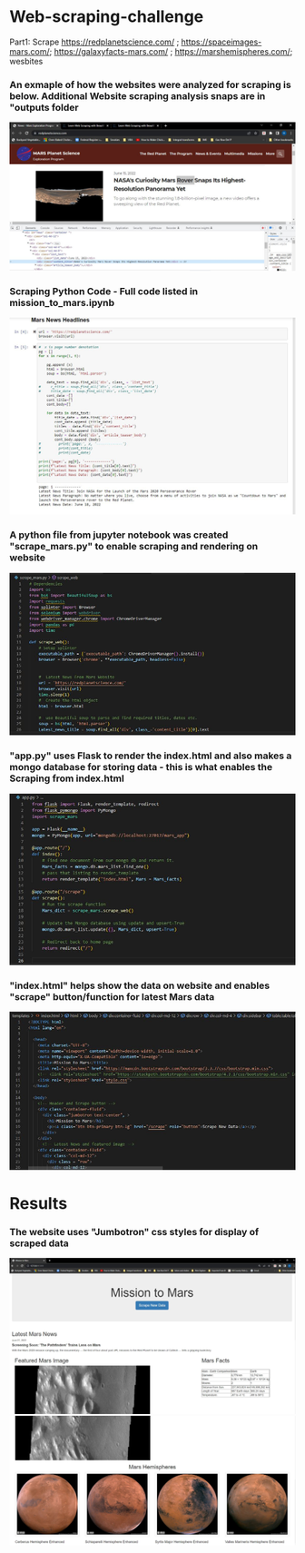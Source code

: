 # Web-scraping-challenge
Part1: Scrape https://redplanetscience.com/ ; https://spaceimages-mars.com/; https://galaxyfacts-mars.com/ ; https://marshemispheres.com/; wesbites
### An exmaple of how the websites were analyzed for scraping is below. Additional Website scraping analysis snaps are in "outputs folder
![](https://github.com/harsh-env/web-scraping-challenge/blob/main/Mission_to_Mars/outputs/webpage_content_search.JPG)

### Scraping Python Code - Full code listed in mission_to_mars.ipynb
![](https://github.com/harsh-env/web-scraping-challenge/blob/main/Mission_to_Mars/outputs/Scraping_web_1.JPG)

### A python file from jupyter notebook was created "scrape_mars.py" to enable scraping and rendering on website
![](https://github.com/harsh-env/web-scraping-challenge/blob/main/Mission_to_Mars/outputs/scrape_mars_py.JPG)

### "app.py" uses Flask to render the index.html and also makes a mongo database for storing data - this is what enables the Scraping from index.html
![](https://github.com/harsh-env/web-scraping-challenge/blob/main/Mission_to_Mars/outputs/app_py.JPG)

### "index.html" helps show the data on website and enables "scrape" button/function for latest Mars data
![](https://github.com/harsh-env/web-scraping-challenge/blob/main/Mission_to_Mars/outputs/index_html.JPG)

# Results
### The website uses "Jumbotron" css styles for display of scraped data
![](https://github.com/harsh-env/web-scraping-challenge/blob/main/Mission_to_Mars/outputs/final_app_1.JPG)
![](https://github.com/harsh-env/web-scraping-challenge/blob/main/Mission_to_Mars/outputs/final_app_2.JPG)

